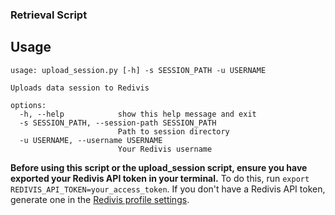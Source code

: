 ### Retrieval Script
## Usage

```
usage: upload_session.py [-h] -s SESSION_PATH -u USERNAME

Uploads data session to Redivis

options:
  -h, --help            show this help message and exit
  -s SESSION_PATH, --session-path SESSION_PATH
                        Path to session directory
  -u USERNAME, --username USERNAME
                        Your Redivis username
```

**Before using this script or the upload_session script, ensure you have exported your Redivis API token in your terminal.**
To do this, run `export REDIVIS_API_TOKEN=your_access_token`.
If you don't have a Redivis API token, generate one in the [Redivis profile settings](https://redivis.com/workspace/settings/tokens).
